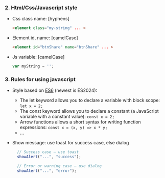 ### 2. Html/Css/Javascript style

* Css class name: [hyphens]

  ```html
  <element class="my-string" ... >
  ```

* Element id, name: [camelCase]

  ```html
  <element id="btnShare" name="btnShare" ... >
  ```

* Js variable: [camelCase]

  ```javascript
  var myString = '';
  ```
### 3. Rules for using javascript

* Style based on [ES6](https://www.w3schools.com/js/js_es6.asp) (newest is ES2024):
  * The let keyword allows you to declare a variable with block scope: `let x = 2;`
  * The const keyword allows you to declare a constant (a JavaScript variable with a constant value): `const x = 2;`
  * Arrow functions allows a short syntax for writing function expressions: `const x = (x, y) => x * y;`
  * ...

* Show message: use toast for success case, else dialog

  ```javascript
    // Success case — use toast
    showAlert("...", "success");

    // Error or warning case — use dialog
    showAlert("...", "error");

  ```